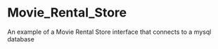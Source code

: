 # Movie_Rental_Store
An example of a Movie Rental Store interface that connects to a mysql database
